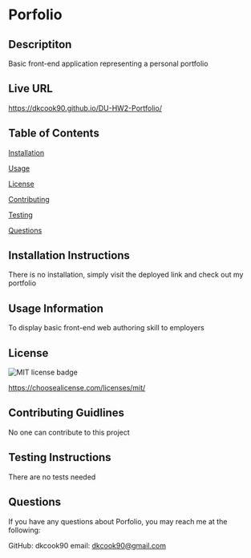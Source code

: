 # Porfolio

  ## Descriptiton

  Basic front-end application representing a personal portfolio

  ## Live URL

  https://dkcook90.github.io/DU-HW2-Portfolio/

  ## Table of Contents
  
[Installation](#installation-instructions)
  
[Usage](#usage-information)
  
[License](#license)
  
[Contributing](#contributing-guidlines)
  
[Testing](#testing-instructions)
  
[Questions](#questions)

  ## Installation Instructions

  There is no installation, simply visit the deployed link and check out my portfolio

  ## Usage Information

  To display basic front-end web authoring skill to employers
  
  ## License

  
![MIT license badge](https://img.shields.io/badge/license-MIT-green) 
 
https://choosealicense.com/licenses/mit/

  ## Contributing Guidlines

  No one can contribute to this project

  ## Testing Instructions

  There are no tests needed

  ## Questions

  If you have any questions about Porfolio, you may reach me at the following:

  GitHub: dkcook90
  email: dkcook90@gmail.com